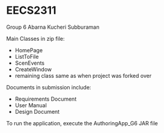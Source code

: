 # EECS2311

Group 6
Abarna Kucheri Subburaman

Main Classes in zip file:
- HomePage
- ListToFile
- ScenEvents
- CreateWindow
- remaining class same as when project was forked over

Documents in submission include:
- Requirements Document
- User Manual
- Design Document

To run the application, execute the AuthoringApp_G6 JAR file
